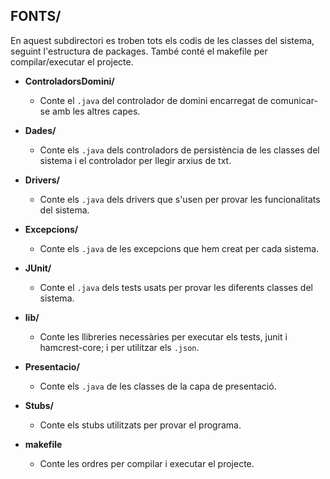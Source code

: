 ## FONTS/
En aquest subdirectori es troben tots els codis de les classes del sistema, seguint l'estructura de packages. També conté el makefile per compilar/executar el projecte.

- **ControladorsDomini/**
    - Conte el `.java` del controlador de domini encarregat de comunicar-se amb les altres capes.

- **Dades/**
    - Conte els `.java` dels controladors de persistència de les classes del sistema i el controlador per llegir arxius de txt.

- **Drivers/**
    - Conte els `.java` dels drivers que s'usen per provar les funcionalitats del sistema.

- **Excepcions/**
    - Conte els `.java` de les excepcions que hem creat per cada sistema.

- **JUnit/**
    - Conte el `.java` dels tests usats per provar les diferents classes del sistema.

- **lib/**
    - Conte les llibreries necessàries per executar els tests, junit i hamcrest-core; i per utilitzar els `.json`.

- **Presentacio/**
    - Conte els `.java` de les classes de la capa de presentació.

- **Stubs/**
    - Conte els stubs utilitzats per provar el programa.

- **makefile**
    - Conte les ordres per compilar i executar el projecte.